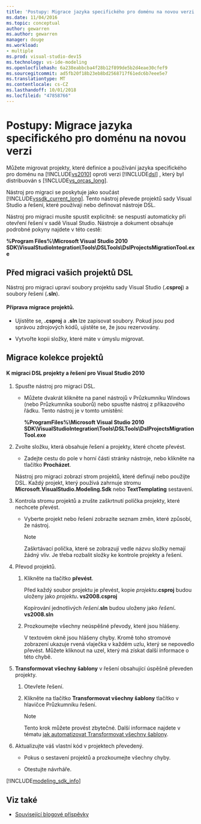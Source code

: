 ```yaml
---
title: 'Postupy: Migrace jazyka specifického pro doménu na novou verzi'
ms.date: 11/04/2016
ms.topic: conceptual
author: gewarren
ms.author: gewarren
manager: douge
ms.workload:
- multiple
ms.prod: visual-studio-dev15
ms.technology: vs-ide-modeling
ms.openlocfilehash: 6a238eabbcba4f28b12f899de5b2d4eae30cfef9
ms.sourcegitcommit: ad5fb20f18b23eb8bd2568717f61edc6b7eee5e7
ms.translationtype: MT
ms.contentlocale: cs-CZ
ms.lasthandoff: 10/01/2018
ms.locfileid: "47858766"
---
```

# <a name="how-to-migrate-a-domain-specific-language-to-a-new-version"></a>Postupy: Migrace jazyka specifického pro doménu na novou verzi
Můžete migrovat projekty, které definice a používání jazyka specifického pro doménu na [!INCLUDE[vs2010](../misc/includes/vs2010_md.md)] oproti verzi [!INCLUDE[dsl](../modeling/includes/dsl_md.md)] , který byl distribuován s [!INCLUDE[vs_orcas_long](../debugger/includes/vs_orcas_long_md.md)].

 Nástroj pro migraci se poskytuje jako součást [!INCLUDE[vssdk_current_long](../misc/includes/vssdk_current_long_md.md)]. Tento nástroj převede projektů sady Visual Studio a řešení, které používají nebo definovat nástroje DSL.

 Nástroj pro migraci musíte spustit explicitně: se nespustí automaticky při otevření řešení v sadě Visual Studio. Nástroje a dokument obsahuje podrobné pokyny najdete v této cestě:

 **%Program Files%\Microsoft Visual Studio 2010 SDK\VisualStudioIntegration\Tools\DSLTools\DslProjectsMigrationTool.exe**

## <a name="before-you-migrate-your-dsl-projects"></a>Před migraci vašich projektů DSL
 Nástroj pro migraci upraví soubory projektu sady Visual Studio (**.csproj**) a soubory řešení (**.sln**).

#### <a name="to-prepare-projects-for-migration"></a>Příprava migrace projektů.

-   Ujistěte se, **.csproj** a **.sln** lze zapisovat soubory. Pokud jsou pod správou zdrojových kódů, ujistěte se, že jsou rezervovány.

-   Vytvořte kopii složky, které máte v úmyslu migrovat.

## <a name="migrating-a-collection-of-projects"></a>Migrace kolekce projektů

#### <a name="to-migrate-dsl-projects-and-solutions-to-visual-studio-2010"></a>K migraci DSL projekty a řešení pro Visual Studio 2010

1.  Spusťte nástroj pro migraci DSL.

    -   Můžete dvakrát klikněte na panel nástrojů v Průzkumníku Windows (nebo Průzkumníka souborů) nebo spusťte nástroj z příkazového řádku. Tento nástroj je v tomto umístění:

         **%ProgramFiles%\Microsoft Visual Studio 2010 SDK\VisualStudioIntegration\Tools\DSLTools\DslProjectsMigrationTool.exe**

2.  Zvolte složku, která obsahuje řešení a projekty, které chcete převést.

    -   Zadejte cestu do pole v horní části stránky nástroje, nebo klikněte na tlačítko **Procházet**.

     Nástroj pro migraci zobrazí strom projektů, které definují nebo použijte DSL. Každý projekt, který používá zahrnuje stromu **Microsoft.VisualStudio.Modeling.Sdk** nebo **TextTemplating** sestavení.

3.  Kontrola stromu projektů a zrušte zaškrtnutí políčka projekty, které nechcete převést.

    -   Vyberte projekt nebo řešení zobrazíte seznam změn, které způsobí, že nástroj.

        > [!NOTE]
        >  Zaškrtávací políčka, které se zobrazují vedle názvu složky nemají žádný vliv. Je třeba rozbalit složky ke kontrole projekty a řešení.

4.  Převod projektů.

    1.  Klikněte na tlačítko **převést**.

         Před každý soubor projektu je převést, kopie _projektu_**.csproj** budou uloženy jako _projektu_**. vs2008.csproj**

         Kopírování jednotlivých _řešení_**.sln** budou uloženy jako _řešení_**. vs2008.sln**

    2.  Prozkoumejte všechny neúspěšné převody, které jsou hlášeny.

         V textovém okně jsou hlášeny chyby. Kromě toho stromové zobrazení ukazuje rvená vlaječka v každém uzlu, který se nepovedlo převést. Můžete kliknout na uzel, který má získat další informace o této chybě.

5.  **Transformovat všechny šablony** v řešení obsahující úspěšně převeden projekty.

    1.  Otevřete řešení.

    2.  Klikněte na tlačítko **Transformovat všechny šablony** tlačítko v hlavičce Průzkumníku řešení.

        > [!NOTE]
        >  Tento krok můžete provést zbytečné. Další informace najdete v tématu [jak automatizovat Transformovat všechny šablony](http://msdn.microsoft.com/b63cfe20-fe5e-47cc-9506-59b29bca768a).

6.  Aktualizujte váš vlastní kód v projektech převedený.

    -   Pokus o sestavení projektů a prozkoumejte všechny chyby.

    -   Otestujte návrháře.


[!INCLUDE[modeling_sdk_info](includes/modeling_sdk_info.md)]

## <a name="see-also"></a>Viz také

- [Související blogové příspěvky](https://blogs.msdn.microsoft.com/visualstudioalm/tag/code-index/)
